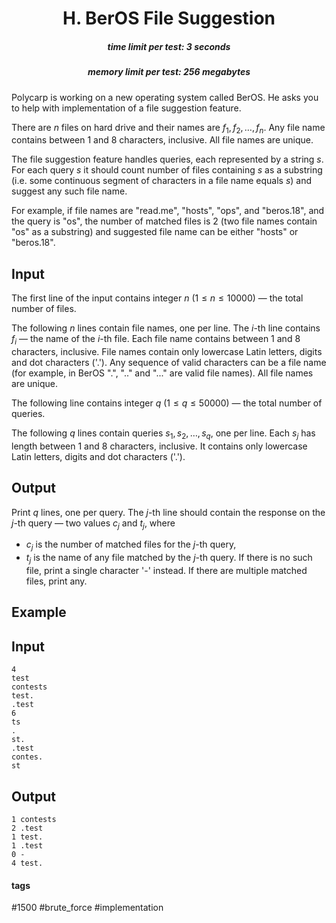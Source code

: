 <h1 style='text-align: center;'> H. BerOS File Suggestion</h1>

<h5 style='text-align: center;'>time limit per test: 3 seconds</h5>
<h5 style='text-align: center;'>memory limit per test: 256 megabytes</h5>

Polycarp is working on a new operating system called BerOS. He asks you to help with implementation of a file suggestion feature.

There are $n$ files on hard drive and their names are $f_1, f_2, \dots, f_n$. Any file name contains between $1$ and $8$ characters, inclusive. All file names are unique.

The file suggestion feature handles queries, each represented by a string $s$. For each query $s$ it should count number of files containing $s$ as a substring (i.e. some continuous segment of characters in a file name equals $s$) and suggest any such file name.

For example, if file names are "read.me", "hosts", "ops", and "beros.18", and the query is "os", the number of matched files is $2$ (two file names contain "os" as a substring) and suggested file name can be either "hosts" or "beros.18".

## Input

The first line of the input contains integer $n$ ($1 \le n \le 10000$) — the total number of files.

The following $n$ lines contain file names, one per line. The $i$-th line contains $f_i$ — the name of the $i$-th file. Each file name contains between $1$ and $8$ characters, inclusive. File names contain only lowercase Latin letters, digits and dot characters ('.'). Any sequence of valid characters can be a file name (for example, in BerOS ".", ".." and "..." are valid file names). All file names are unique.

The following line contains integer $q$ ($1 \le q \le 50000$) — the total number of queries.

The following $q$ lines contain queries $s_1, s_2, \dots, s_q$, one per line. Each $s_j$ has length between $1$ and $8$ characters, inclusive. It contains only lowercase Latin letters, digits and dot characters ('.').

## Output

Print $q$ lines, one per query. The $j$-th line should contain the response on the $j$-th query — two values $c_j$ and $t_j$, where

* $c_j$ is the number of matched files for the $j$-th query,
* $t_j$ is the name of any file matched by the $j$-th query. If there is no such file, print a single character '-' instead. If there are multiple matched files, print any.
## Example

## Input


```
4  
test  
contests  
test.  
.test  
6  
ts  
.  
st.  
.test  
contes.  
st  

```
## Output


```
1 contests  
2 .test  
1 test.  
1 .test  
0 -  
4 test.  

```


#### tags 

#1500 #brute_force #implementation 
